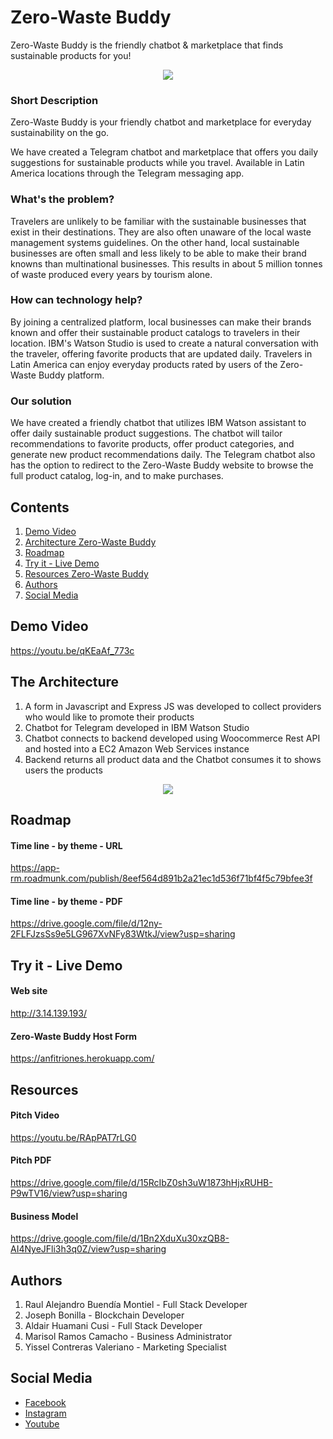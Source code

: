 # Zero-Waste Buddy
Zero-Waste Buddy is the friendly chatbot & marketplace that finds sustainable products for you!
<p align="center">
  <img width="auto" height="auto" src="http://3.14.139.193/wp-content/uploads/2021/07/logo-circular.png">
</p>

### Short Description
Zero-Waste Buddy is your friendly chatbot and marketplace for everyday sustainability on the go.

We have created a Telegram chatbot and marketplace that offers you daily suggestions for sustainable products while you travel. Available in Latin America locations through the Telegram messaging app.

### What's the problem?
Travelers are unlikely to be familiar with the sustainable businesses that exist in their destinations. They are also often unaware of the local waste management systems guidelines. On the other hand, local sustainable businesses are often small and less likely to be able to make their brand knowns than multinational businesses. This results in about 5 million tonnes of waste produced every years by tourism alone.

### How can technology help?
By joining a centralized platform, local businesses can make their brands known and offer their sustainable product catalogs to travelers in their location. IBM's Watson Studio is used to create a natural conversation with the traveler, offering favorite products that are updated daily. Travelers in Latin America can enjoy everyday products rated by users of the Zero-Waste Buddy platform.

### Our solution
We have created a friendly chatbot that utilizes IBM Watson assistant to offer daily sustainable product suggestions. The chatbot will tailor recommendations to favorite products, offer product categories, and generate new product recommendations daily. The Telegram chatbot also has the option to redirect to the Zero-Waste Buddy website to browse the full product catalog, log-in, and to make purchases.

## Contents
1. [Demo Video](#demo)
2. [Architecture Zero-Waste Buddy](#arquitectura)
3. [Roadmap](#map)
5. [Try it - Live Demo](#try)
6. [Resources Zero-Waste Buddy](#recursos)
7. [Authors](#autores)
8. [Social Media](#redes)

## Demo Video 
<a name="demos"></a>
https://youtu.be/qKEaAf_773c

## The Architecture
<a name="arquitectura"></a>
1. A form in Javascript and Express JS was developed to collect providers who would like to promote their products
2. Chatbot for Telegram developed in IBM Watson Studio
3. Chatbot connects to backend developed using Woocommerce Rest API and hosted into a EC2 Amazon Web Services instance
4. Backend returns all product data and the Chatbot consumes it to shows users the products
<p align="center">
  <img width="auto" height="auto" src="https://user-images.githubusercontent.com/32407895/127758722-65c563d4-9414-4503-9ecb-6d7fc04f1063.png">
</p>

## Roadmap
<a name="map"></a>
#### Time line - by theme - URL
https://app-rm.roadmunk.com/publish/8eef564d891b2a21ec1d536f71bf4f5c79bfee3f

#### Time line - by theme - PDF
https://drive.google.com/file/d/12ny-2FLFJzsSs9e5LG967XvNFy83WtkJ/view?usp=sharing

## Try it - Live Demo
<a name="try"></a>
#### Web site 
http://3.14.139.193/

#### Zero-Waste Buddy Host Form
https://anfitriones.herokuapp.com/

## Resources
<a name="recursos"></a>

#### Pitch Video 
https://youtu.be/RApPAT7rLG0

#### Pitch PDF
https://drive.google.com/file/d/15RcIbZ0sh3uW1873hHjxRUHB-P9wTV16/view?usp=sharing

#### Business Model 
https://drive.google.com/file/d/1Bn2XduXu30xzQB8-AI4NyeJFli3h3q0Z/view?usp=sharing

## Authors
<a name="autores"></a>
1. Raul Alejandro Buendía Montiel - Full Stack Developer
2. Joseph Bonilla - Blockchain Developer
3. Aldair Huamani Cusi - Full Stack Developer
4. Marisol Ramos Camacho - Business Administrator 
5. Yissel Contreras Valeriano - Marketing Specialist

## Social Media
<a name="redes"></a>
* [Facebook](https://www.facebook.com/zerowastebuddy/)
* [Instagram](https://www.instagram.com/zerowastebuddy/)
* [Youtube](https://www.youtube.com/channel/UCyeksk7d-x8zHBCVeim9I_A)







